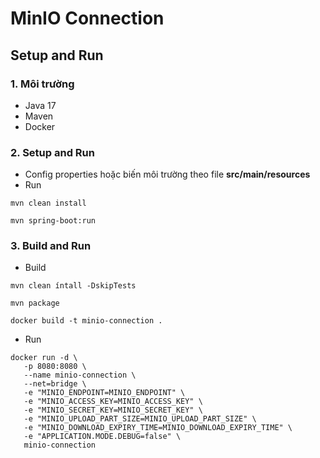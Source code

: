 # MinIO Connection
## Setup and Run
### 1. Môi trường
- Java 17
- Maven
- Docker

### 2. Setup and Run
- Config properties hoặc biến môi trường theo file **src/main/resources** 
- Run
```
mvn clean install

mvn spring-boot:run
```

### 3. Build and Run
- Build
```
mvn clean íntall -DskipTests

mvn package

docker build -t minio-connection .
```

- Run
```
docker run -d \
   -p 8080:8080 \
   --name minio-connection \
   --net=bridge \
   -e "MINIO_ENDPOINT=MINIO_ENDPOINT" \
   -e "MINIO_ACCESS_KEY=MINIO_ACCESS_KEY" \
   -e "MINIO_SECRET_KEY=MINIO_SECRET_KEY" \
   -e "MINIO_UPLOAD_PART_SIZE=MINIO_UPLOAD_PART_SIZE" \
   -e "MINIO_DOWNLOAD_EXPIRY_TIME=MINIO_DOWNLOAD_EXPIRY_TIME" \
   -e "APPLICATION.MODE.DEBUG=false" \
   minio-connection
```



